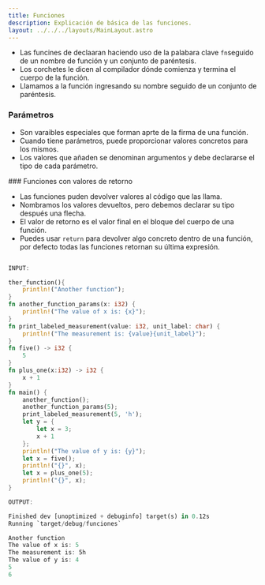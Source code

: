 ```yaml
---
title: Funciones
description: Explicación de básica de las funciones.
layout: ../../../layouts/MainLayout.astro
---
```


* Las funcines de declaaran haciendo uso de la palabara clave `fn`seguido de un nombre de función y un conjunto de paréntesis. 
* Los corchetes le dicen al compilador dónde comienza y termina el cuerpo de la función. 
* Llamamos a la función ingresando su nombre seguido de un conjunto de paréntesis.

### Parámetros 

* Son varaibles especiales que forman aprte de la firma de una función.
* Cuando tiene parámetros, puede proporcionar valores concretos para los mismos.
* Los valores que añaden se denominan argumentos y debe declararse el tipo de cada parámetro.

### Funciones con valores de retorno
* Las funciones puden devolver valores al código que las llama.
* Nombramos los valores devueltos, pero debemos declarar su tipo después una flecha. 
* El valor de retorno es el valor final en el bloque del cuerpo de una función. 
* Puedes usar `return` para devolver algo concreto dentro de una función, por defecto todas las funciones retornan su última expresión.

```rust 

INPUT: 

ther_function(){
    println!("Another function");
}
fn another_function_params(x: i32) {
    println!("The value of x is: {x}");
}
fn print_labeled_measurement(value: i32, unit_label: char) {
    println!("The measurement is: {value}{unit_label}");
}
fn five() -> i32 {
    5
}
fn plus_one(x:i32) -> i32 {
    x + 1 
}
fn main() {
    another_function();
    another_function_params(5);
    print_labeled_measurement(5, 'h');
    let y = {
        let x = 3;
        x + 1
    };
    println!("The value of y is: {y}");
    let x = five();
    println!("{}", x);
    let x = plus_one(5);
    println!("{}", x);
} 

OUTPUT:

Finished dev [unoptimized + debuginfo] target(s) in 0.12s
Running `target/debug/funciones`

Another function
The value of x is: 5
The measurement is: 5h
The value of y is: 4
5
6

```